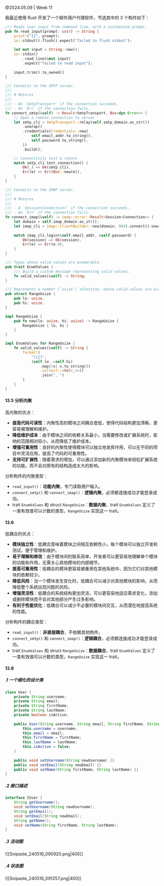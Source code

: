 @2024.05.09 | Week 11

我最近使用 Rust 开发了一个邮件用户代理软件，节选其中的 3 个构件如下：

```rust
/// Reads user input from command line, with a customized prompt.
pub fn read_input(prompt: &str) -> String {
    print!("{}", prompt);
    io::stdout().flush().expect("failed to flush stdout");
	
    let mut input = String::new();
    io::stdin()
        .read_line(&mut input)
        .expect("failed to read input");
	
    input.trim().to_owned()
}
```

```rust
/// Connects to the SMTP server.
///
/// # Returns
///
/// - An `SmtpTransport` if the connection succeeds.
/// - An `Err` if the connection fails.
fn connect_smtp(&self) -> Result<SmtpTransport, Box<dyn Error>> {
	// Open a remote connection to server
	let smtp_cli = SmtpTransport::relay(self.smtp_domain.as_str())
		.unwrap()
		.credentials(Credentials::new(
			self.email_addr.to_string(),
			self.password.to_string(),
		))
		.build();

	// Connectivity test & return
	match smtp_cli.test_connection() {
		Ok(_) => Ok(smtp_cli),
		Err(e) => Err(Box::new(e)),
	}
}

/// Connects to the IMAP server.
///
/// # Returns
///
/// - A `Session<Connection>` if the connection succeeds.
/// - An `Err` if the connection fails.
fn connect_imap(&self) -> imap::error::Result<Session<Connection>> {
	let domain = self.imap_domain.as_str();
	let imap_cli = imap::ClientBuilder::new(domain, 993).connect().unwrap();
	
	match imap_cli.login(&self.email_addr, &self.password) {
		Ok(session) => Ok(session),
		Err(e) => Err(e.0),
	}
}
```

```rust
/// Types whose valid values are enumerable.
pub trait EnumValues {
    /// Build a custom message representing valid values.
    fn valid_values(&self) -> String;
}

/// Represents a number (`usize`) selection, whose valid values are within a specific range.
pub struct RangeUsize {
    pub lo: usize,
    pub hi: usize,
}

impl RangeUsize {
    pub fn new(lo: usize, hi: usize) -> RangeUsize {
        RangeUsize { lo, hi }
    }
}

impl EnumValues for RangeUsize {
    fn valid_values(&self) -> String {
        format!(
            "[{}]",
            (self.lo..=self.hi)
                .map(|x| x.to_string())
                .collect::<Vec<_>>()
                .join(", ")
        )
    }
}
```

#### 13.5 分析内聚

高内聚的优点：

- **提高代码可读性**：内聚性高的模块之间耦合度低，使得代码结构更加清晰，更容易被理解和维护。
- **降低维护成本**：由于模块之间的依赖关系最小，当需要修改或扩展系统时，影响的范围相对较小，从而降低了维护成本。
- **增强可重用性**：良好的内聚性使得模块可以独立地发挥作用，可以在不同的项目中灵活应用，提高了代码的可重用性。
- **支持可扩展性**：随着需求的增加，可以通过添加新的内聚模块来轻松扩展系统的功能，而不会对原有的结构造成太大的影响。

分析构件的内聚类型：

- `read_input()`：**功能内聚**，专门读取用户输入。
- `connect_smtp()` 和 `connect_imap()`：**逻辑内聚**，必须都连接成功才能登录成功。
- trait `EnumValues` 和 struct `RangeUsize`：**数据内聚**，trait `EnumValues` 定义了一类有效值可以计数的类型，`RangeUsize` 实现这一 trait。

#### 13.6

低耦合的优点：

- **模块独立性**：低耦合意味着模块之间相互依赖性小，每个模块可以独立开发和测试，便于管理和维护。
- **易于理解和修改**：由于模块间的联系简单，开发者可以更容易地理解单个模块的功能和作用，无需关心其他模块的内部细节。
- **提高可重用性**：低耦合的模块更容易被重用在其他系统中，因为它们对其他模块的依赖较少。
- **降低风险**：当一个模块发生变化时，低耦合可以减少对其他模块的影响，从而降低整个系统出现问题的风险。
- **增强灵活性**：低耦合的系统结构更加灵活，可以更容易地适应需求变化，添加或删除模块而不会对其他部分产生过多影响。
- **有利于性能优化**：低耦合可以减少不必要的模块间交互，从而潜在地提高系统的性能。

分析构件的耦合类型：

- `read_input()`：**非直接耦合**，不依赖其他构件。
- `connect_smtp()` 和 `connect_imap()`：**逻辑耦合**，必须都连接成功才能登录成功。
- trait `EnumValues` 和 struct `RangeUsize`：**数据耦合**，trait `EnumValues` 定义了一类有效值可以计数的类型，`RangeUsize` 实现这一 trait。

<div style="page-break-after: always"></div>

#### 13.8

##### .1 一个细化的设计类

```java
class User {
	private String username;
	private String email;
	private String firstName;
	private String lastName;
	private boolean isActive;
	
	public User(String username, String email, String firstName, String lastName) {
		this.username = username;
		this.email = email;
		this.firstName = firstName;
		this.lastName = lastName;
		this.isActive = false;
	}
	
	public void setUsername(String newUsername) {}
	public void setEmail(String newEmail) {}
	public void setName(String firstName, String lastName) {}
}
```

##### .2 接口描述

```java
interface IUser {
	String getUsername();
	void setUsername(String newUsername);
	String getEmail();
	void setEmail(String newEmail);
	String getName();
	void setName(String firstName, String lastName);
}
```

<div style="page-break-after: always"></div>

##### .3 活动图

![[Snipaste_240516_090920.png|400]]

##### .4 状态图

![[Snipaste_240516_091257.png|400]]